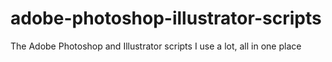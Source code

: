 adobe-photoshop-illustrator-scripts
===================================

The Adobe Photoshop and Illustrator scripts I use a lot, all in one place
